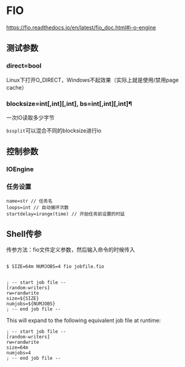 # FIO

https://fio.readthedocs.io/en/latest/fio_doc.html#i-o-engine

## 测试参数

### direct=bool

Linux下打开O_DIRECT，Windows不起效果（实际上就是使用/禁用page cache）

### blocksize=int[,int][,int], bs=int[,int][,int]¶

一次IO读取多少字节

`bssplit`可以混合不同的blocksize进行io

## 控制参数

### IOEngine

### 任务设置

```
name=str // 任务名
loops=int // 自动循环次数
startdelay=irange(time) // 开始任务前设置的时延
```

## Shell传参

传参方法：fio文件定义参数，然后输入命令的时候传入

```

$ SIZE=64m NUMJOBS=4 fio jobfile.fio
```

```

; -- start job file --
[random-writers]
rw=randwrite
size=${SIZE}
numjobs=${NUMJOBS}
; -- end job file --
```

This will expand to the following equivalent job file at runtime:

```
; -- start job file --
[random-writers]
rw=randwrite
size=64m
numjobs=4
; -- end job file --
```